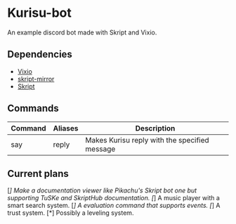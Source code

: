 # Kurisu-bot
An example discord bot made with Skript and Vixio.

## Dependencies

 * [Vixio](http://vixio.space/download/)
 * [skript-mirror](https://github.com/btk5h/skript-mirror/releases)
 * [Skript](https://github.com/bensku/Skript/releases)

## Commands

Command | Aliases | Description 
------------ | ------------- | -------------
say | reply | Makes Kurisu reply with the specified message

## Current plans

[*] Make a documentation viewer like Pikachu's Skript bot one but supporting TuSKe and SkriptHub documentation.
[*] A music player with a smart search system.
[*] A evaluation command that supports events.
[*] A trust system.
[*] Possibly a leveling system.

